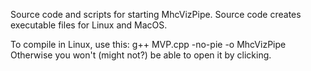 Source code and scripts for starting MhcVizPipe. Source code creates executable files for Linux and MacOS.

To compile in Linux, use this: g++ MVP.cpp -no-pie -o MhcVizPipe
Otherwise you won't (might not?) be able to open it by clicking.
